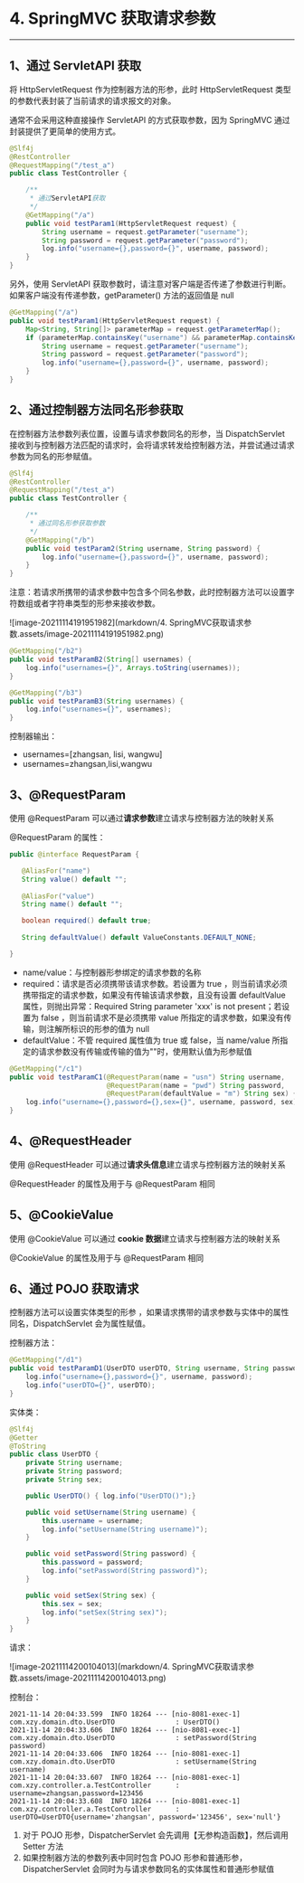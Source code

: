 # 4. SpringMVC 获取请求参数

---

## 1、通过 ServletAPI 获取

将 HttpServletRequest 作为控制器方法的形参，此时 HttpServletRequest 类型的参数代表封装了当前请求的请求报文的对象。

通常不会采用这种直接操作 ServletAPI 的方式获取参数，因为 SpringMVC 通过封装提供了更简单的使用方式。

```java
@Slf4j
@RestController
@RequestMapping("/test_a")
public class TestController {

    /**
     * 通过ServletAPI获取
     */
    @GetMapping("/a")
    public void testParam1(HttpServletRequest request) {
        String username = request.getParameter("username");
        String password = request.getParameter("password");
        log.info("username={},password={}", username, password);
    }
}
```

另外，使用 ServletAPI 获取参数时，请注意对客户端是否传递了参数进行判断。如果客户端没有传递参数，getParameter() 方法的返回值是 null

```java
@GetMapping("/a")
public void testParam1(HttpServletRequest request) {
    Map<String, String[]> parameterMap = request.getParameterMap();
    if (parameterMap.containsKey("username") && parameterMap.containsKey("password")) {
        String username = request.getParameter("username");
        String password = request.getParameter("password");
        log.info("username={},password={}", username, password);
    }
}
```



## 2、通过控制器方法同名形参获取

在控制器方法参数列表位置，设置与请求参数同名的形参，当 DispatchServlet 接收到与控制器方法匹配的请求时，会将请求转发给控制器方法，并尝试通过请求参数为同名的形参赋值。

```java
@Slf4j
@RestController
@RequestMapping("/test_a")
public class TestController {

    /**
     * 通过同名形参获取参数
     */
    @GetMapping("/b")
    public void testParam2(String username, String password) {
        log.info("username={},password={}", username, password);
    }
}
```

注意：若请求所携带的请求参数中包含多个同名参数，此时控制器方法可以设置字符数组或者字符串类型的形参来接收参数。

![image-20211114191951982](markdown/4. SpringMVC获取请求参数.assets/image-20211114191951982.png)

```java
@GetMapping("/b2")
public void testParamB2(String[] usernames) {
    log.info("usernames={}", Arrays.toString(usernames));
}

@GetMapping("/b3")
public void testParamB3(String usernames) {
    log.info("usernames={}", usernames);
}
```

控制器输出：

-   usernames=[zhangsan, lisi, wangwu]
-   usernames=zhangsan,lisi,wangwu



## 3、@RequestParam

使用 @RequestParam 可以通过**请求参数**建立请求与控制器方法的映射关系

@RequestParam 的属性：

```java
public @interface RequestParam {

   @AliasFor("name")
   String value() default "";
    
   @AliasFor("value")
   String name() default "";

   boolean required() default true;
    
   String defaultValue() default ValueConstants.DEFAULT_NONE;

}
```

-   name/value：与控制器形参绑定的请求参数的名称
-   required：请求是否必须携带该请求参数。若设置为 true ，则当前请求必须携带指定的请求参数，如果没有传输该请求参数，且没有设置 defaultValue 属性，则抛出异常：Required String parameter 'xxx' is not present；若设置为 false ，则当前请求不是必须携带 value 所指定的请求参数，如果没有传输，则注解所标识的形参的值为 null
-   defaultValue：不管 required 属性值为 true 或 false，当 name/value 所指定的请求参数没有传输或传输的值为""时，使用默认值为形参赋值

```java
@GetMapping("/c1")
public void testParamC1(@RequestParam(name = "usn") String username,
                        @RequestParam(name = "pwd") String password,
                        @RequestParam(defaultValue = "m") String sex) {
    log.info("username={},password={},sex={}", username, password, sex);
}
```



## 4、@RequestHeader

使用 @RequestHeader 可以通过**请求头信息**建立请求与控制器方法的映射关系

@RequestHeader 的属性及用于与 @RequestParam 相同



## 5、@CookieValue

使用 @CookieValue 可以通过 **cookie 数据**建立请求与控制器方法的映射关系

@CookieValue 的属性及用于与 @RequestParam 相同



## 6、通过 POJO 获取请求

控制器方法可以设置实体类型的形参 ，如果请求携带的请求参数与实体中的属性同名，DispatchServlet 会为属性赋值。

控制器方法：

```java
@GetMapping("/d1")
public void testParamD1(UserDTO userDTO, String username, String password) {
    log.info("username={},password={}", username, password);
    log.info("userDTO={}", userDTO);
}
```

实体类：

```java
@Slf4j
@Getter
@ToString
public class UserDTO {
    private String username;
    private String password;
    private String sex;

    public UserDTO() { log.info("UserDTO()");}

    public void setUsername(String username) {
        this.username = username;
        log.info("setUsername(String username)");
    }

    public void setPassword(String password) {
        this.password = password;
        log.info("setPassword(String password)");
    }

    public void setSex(String sex) {
        this.sex = sex;
        log.info("setSex(String sex)");
    }
}
```

请求：

![image-20211114200104013](markdown/4. SpringMVC获取请求参数.assets/image-20211114200104013.png)

控制台：

```
2021-11-14 20:04:33.599  INFO 18264 --- [nio-8081-exec-1] com.xzy.domain.dto.UserDTO               : UserDTO()
2021-11-14 20:04:33.606  INFO 18264 --- [nio-8081-exec-1] com.xzy.domain.dto.UserDTO               : setPassword(String password)
2021-11-14 20:04:33.606  INFO 18264 --- [nio-8081-exec-1] com.xzy.domain.dto.UserDTO               : setUsername(String username)
2021-11-14 20:04:33.607  INFO 18264 --- [nio-8081-exec-1] com.xzy.controller.a.TestController      : username=zhangsan,password=123456
2021-11-14 20:04:33.608  INFO 18264 --- [nio-8081-exec-1] com.xzy.controller.a.TestController      : userDTO=UserDTO{username='zhangsan', password='123456', sex='null'}
```

1.   对于 POJO 形参，DispatcherServlet 会先调用【无参构造函数】，然后调用 Setter 方法
2.   如果控制器方法的参数列表中同时包含 POJO 形参和普通形参，DispatcherServlet 会同时为与请求参数同名的实体属性和普通形参赋值





